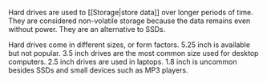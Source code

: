 Hard drives are used to [[Storage|store data]] over longer periods of time. They are considered non-volatile storage because the data remains even without power. They are an alternative to SSDs.

Hard drives come in different sizes, or form factors. 5.25 inch is available but not popular. 3.5 inch drives are the most common size used for desktop computers. 2.5 inch drives are used in laptops. 1.8 inch is uncommon besides SSDs and small devices such as MP3 players.